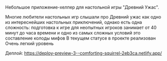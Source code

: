 Небольшое приложение-хелпер для настольной игры "Древний Ужас".

Многие любители настольных игр слышали про Древний ужас как одно из интереснейших настольных приключений, однако есть одна сложность: подготовка к игре для неопытных игроков занимает от 40 минут до часа времени и одно из самых сложных условий это составление колоды мифов
В текущем статусе в проекте реализован Очень легкий уровень

Деплой:
https://deploy-preview-3--comforting-squirrel-2eb3ca.netlify.app/
